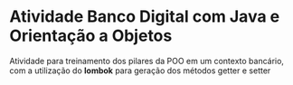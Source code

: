 # Atividade Banco Digital com Java e Orientação a Objetos

Atividade para treinamento dos pilares da POO em um contexto bancário, com a utilização do **lombok** para geração dos métodos getter e setter